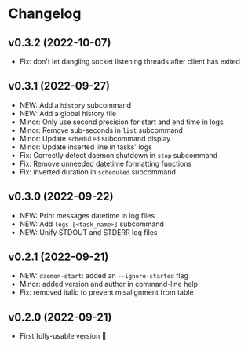 # Changelog

## v0.3.2 (2022-10-07)

* Fix: don't let dangling socket listening threads after client has exited

## v0.3.1 (2022-09-27)

* NEW: Add a `history` subcommand
* NEW: Add a global history file
* Minor: Only use second precision for start and end time in logs
* Minor: Remove sub-seconds in `list` subcommand
* Minor: Update `scheduled` subcommand display
* Minor: Update inserted line in tasks' logs
* Fix: Correctly detect daemon shutdown in `stop` subcommand
* Fix: Remove unneeded datetime formatting functions
* Fix: inverted duration in `scheduled` subcommand

## v0.3.0 (2022-09-22)

* NEW: Print messages datetime in log files
* NEW: Add `logs [<task_name>]` subcommand
* NEW: Unify STDOUT and STDERR log files

## v0.2.1 (2022-09-21)

* NEW: `daemon-start`: added an `--ignore-started` flag
* Minor: added version and author in command-line help
* Fix: removed italic to prevent misalignment from table

## v0.2.0 (2022-09-21)

* First fully-usable version :tada:
